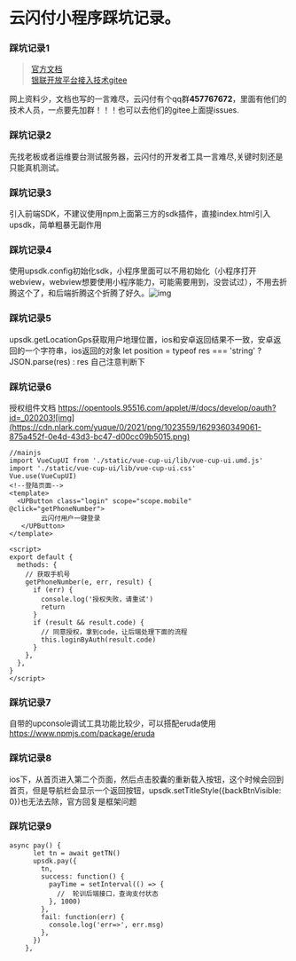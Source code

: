 # 云闪付小程序踩坑记录。

### 踩坑记录1 

> [官方文档](https://opentools.95516.com/applet/#/)      
> [银联开放平台接入技术gitee](https://gitee.com/openunionpay)    

网上资料少，文档也写的一言难尽，云闪付有个qq群**457767672**，里面有他们的技术人员，一点要先加群！！！也可以去他们的gitee上面提issues.

### 踩坑记录2 

先找老板或者运维要台测试服务器，云闪付的开发者工具一言难尽,关键时刻还是只能真机测试。

### 踩坑记录3 

引入前端SDK，不建议使用npm上面第三方的sdk插件，直接index.html引入upsdk，简单粗暴无副作用<script type="text/javascript" src="https://open.95516.com/s/open/js/upsdk.js"></script>

### 踩坑记录4 

使用upsdk.config初始化sdk，小程序里面可以不用初始化（小程序打开webview，webview想要使用小程序能力，可能需要用到，没尝试过），不用去折腾这个了，和后端折腾这个折腾了好久。![img](https://cdn.nlark.com/yuque/0/2021/png/1023559/1629360349028-06c662ff-f78a-43fa-a10f-37bd9f8a52bf.png)

### 踩坑记录5

upsdk.getLocationGps获取用户地理位置，ios和安卓返回结果不一致，安卓返回的一个字符串，ios返回的对象 let position = typeof res === 'string' ? JSON.parse(res) : res 自己注意判断下

### 踩坑记录6

授权组件文档 https://opentools.95516.com/applet/#/docs/develop/oauth?id=_020203![img](https://cdn.nlark.com/yuque/0/2021/png/1023559/1629360349061-875a452f-0e4d-43d3-bc47-d00cc09b5015.png)

```
//mainjs
import VueCupUI from './static/vue-cup-ui/lib/vue-cup-ui.umd.js'
import './static/vue-cup-ui/lib/vue-cup-ui.css'
Vue.use(VueCupUI)
<!--登陆页面-->
<template>
  <UPButton class="login" scope="scope.mobile" @click="getPhoneNumber">
        云闪付用户一键登录
   </UPButton>
</template>

<script>
export default {
  methods: {
    // 获取手机号
    getPhoneNumber(e, err, result) {
      if (err) {
        console.log('授权失败，请重试')
        return
      }
      if (result && result.code) {
        // 同意授权，拿到code，让后端处理下面的流程
        this.loginByAuth(result.code)
      }
    },
  },
}
</script>
```

### 踩坑记录7

自带的upconsole调试工具功能比较少，可以搭配eruda使用 https://www.npmjs.com/package/eruda



### 踩坑记录8

ios下，从首页进入第二个页面，然后点击胶囊的重新载入按钮，这个时候会回到首页，但是导航栏会显示一个返回按钮，upsdk.setTitleStyle({backBtnVisible: 0})也无法去除，官方回复是框架问题



### 踩坑记录9

```
async pay() {
      let tn = await getTN()
      upsdk.pay({
        tn,
        success: function() {
          payTime = setInterval(() => {
            //  轮训后端接口，查询支付状态
          }, 1000)
        },
        fail: function(err) {
          console.log('err=>', err.msg)
        },
      })
    },
```
